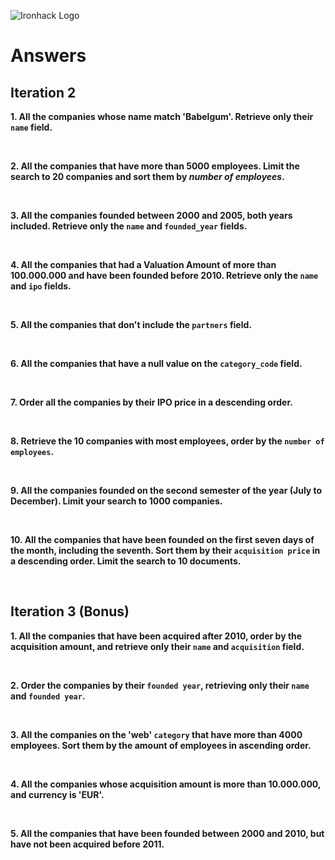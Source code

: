 ![Ironhack Logo](https://i.imgur.com/1QgrNNw.png)

# Answers

## Iteration 2

**1. All the companies whose name match 'Babelgum'. Retrieve only their `name` field.**

<!-- Query: {name: {$eq: "Babelgum"}}
Project: {name: 1, _id:0} -->

<br>

**2. All the companies that have more than 5000 employees. Limit the search to 20 companies and sort them by _number of employees_.**

<!-- Query: {number_of_employees: {$gt: 5000}}
Skip: 20
Sort: {number_of_employees:1} -->

<br>

**3. All the companies founded between 2000 and 2005, both years included. Retrieve only the `name` and `founded_year` fields.**

<!--
Query: {
$and: [
{ founded_year: { $gte: 2000 } },
{ founded_year: { $lte: 2005 } }
]
}
Project: { name: 1, _id: 0, founded_year:1} -->

<br>

**4. All the companies that had a Valuation Amount of more than 100.000.000 and have been founded before 2010. Retrieve only the `name` and `ipo` fields.**

<!-- Query: {
$and: [
    { "ipo.valuation_amount": {$gte:100000000} },
{ founded_year: { $lte: 2010 } }
]
}
Project: { name: 1, _id: 0, ipo:1} -->

<br>

**5. All the companies that don't include the `partners` field.**

<!--Query: {partners: {$exists: false}} -->

<br>

**6. All the companies that have a null value on the `category_code` field.**

<!-- Query: {category_code:{$type: "null"}} -->

<br>

**7. Order all the companies by their IPO price in a descending order.**

<!-- Sort: {"ipo.valuation_amount": -1} -->

<br>

**8. Retrieve the 10 companies with most employees, order by the `number of employees`.**

<!-- Query: {number_of_employees:{$exists: true}} Sort: {number_of_employees: -1} Limit: 10 -->

<br>

**9. All the companies founded on the second semester of the year (July to December). Limit your search to 1000 companies.**

<!-- Query: {founded_month:{$gte: 7}} Limit: 1000 -->

<br>

**10. All the companies that have been founded on the first seven days of the month, including the seventh. Sort them by their `acquisition price` in a descending order. Limit the search to 10 documents.**

<!-- Query: {founded_day:{$lte: 7}} Sort: {"acquisition.price_amount": -1} Limit: 10 -->

<br>

## Iteration 3 (Bonus)

**1. All the companies that have been acquired after 2010, order by the acquisition amount, and retrieve only their `name` and `acquisition` field.**

<!-- Query: { "acquisition.acquired_year": { $gt: 2010 } } Project: {name: 1, _id:0, acquisition:1} Sort: { "acquisition.price_amount": -1 }  -->

<br>

**2. Order the companies by their `founded year`, retrieving only their `name` and `founded year`.**

<!-- Query: {'founded_year': { '$ne': null }} Project: {name: 1, _id:0, founded_year:1} Sort: {founded_year: 1}  -->

<br>

**3. All the companies on the 'web' `category` that have more than 4000 employees. Sort them by the amount of employees in ascending order.**

<!-- Query: {$and: [{category_code: "web"},{number_of_employees: {$gt: 4000}}]} Sort: {number_of_employees:1} -->

<br>

**4. All the companies whose acquisition amount is more than 10.000.000, and currency is 'EUR'.**

<!-- Query: {$and: [{"acquisition.price_amount":{$gt:10000000}},{"acquisition.price_currency_code":"EUR"}]} -->

<br>

**5. All the companies that have been founded between 2000 and 2010, but have not been acquired before 2011.**

<!-- Query: {$and: [{founded_year:{$gte: 2000}},{founded_year:{$lte:2010}}, {"acquisition.acquired_year":{$gte:2011}}]} -->

<br>

